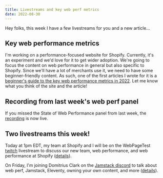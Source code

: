 ```yaml
---
title: Livestreams and key web perf metrics
date: 2022-08-30
---
```

Hey folks, this week I have a few livestreams for you and a new article...

## Key web performance metrics

I'm working on a performance-focused website for Shopify. Currently, it's an experiment and we'd love for it to get wider adoption. We're going to focus the content on web performance in general but also specific to Shopify. Since we'll have a lot of merchants use it, we need to have some beginner-friendly content. As such, one of the first articles I wrote for it is a [beginner's guide to the key web performance metrics in 2022](https://speedmatters.myshopify.com/blogs/blog/key-web-performance-metrics-in-2022). Let me know what you think of the site and the article!

## Recording from last week's web perf panel

If you missed the State of Web Performance panel from last week, the [recording](https://www.youtube.com/watch?v=Zc5aOmsZl5c) is now live.

## Two livestreams this week!

Today at 1pm EDT, my team at Shopify and I will be on the WebPageTest [twitch](https://www.twitch.tv/WebPageTest) livestream to discuss our new team, web performance, and web performance at Shopify ([details](https://twitter.com/HenriHelvetica/status/1564280562705113090)).

On Friday, I'm joining Domitrius Clark on the [Jamstack discord](https://discord.gg/jamstack) to talk about web perf, Jamstack, Eleventy, owning your own content, and more ([details](https://twitter.com/domitriusclark/status/1564319320615931907)).
